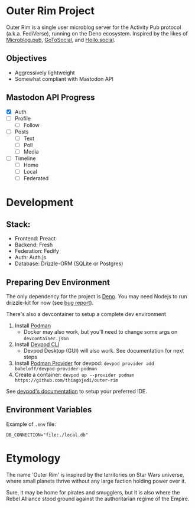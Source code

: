 # Outer Rim Project

Outer Rim is a single user microblog server for the Activity Pub protocol
(a.k.a. FediVerse), running on the Deno ecosystem. Inspired by the likes of
[Microblog.pub][mbp01], [GoToSocial][gts01], and [Hollo.social][hol01].

## Objectives

- Aggressively lightweight
- Somewhat compliant with Mastodon API

## Mastodon API Progress

- [x] Auth
- [ ] Profile
  - [ ] Follow
- [ ] Posts
  - [ ] Text
  - [ ] Poll
  - [ ] Media
- [ ] Timeline
  - [ ] Home
  - [ ] Local
  - [ ] Federated

# Development

## Stack:

- Frontend: Preact
- Backend: Fresh
- Federation: Fedify
- Auth: Auth.js
- Database: Drizzle-ORM (SQLite or Postgres)

## Preparing Dev Environment

The only dependency for the project is [Deno][deno01]. You may need Nodejs to
run drizzle-kit for now (see [bug report][github01]).

There's also a devcontainer to setup a complete dev environment

1. Install [Podman][podman01]
   - Docker may also work, but you'll need to change some args on
     `devcontainer.json`
2. Install [Devpod CLI][devpod01]
   - Devpod Desktop (GUI) will also work. See documentation for next steps
3. Install [Podman Provider][devpod02] for devpod:
   `devpod provider add babeloff/devpod-provider-podman`
4. Create a container:
   `devpod up --provider podman https://github.com/thiagojedi/outer-rim`

See [devpod's documentation][devpod03] to setup your preferred IDE.

## Environment Variables

Example of `.env` file:

```shell
DB_CONNECTION="file:./local.db"
```

# Etymology

The name 'Outer Rim' is inspired by the territories on Star Wars universe, where
small planets thrive without any large faction holding power over it.

Sure, it may be home for pirates and smugglers, but it is also where the Rebel
Alliance stood ground against the authoritarian regime of the Empire.

[deno01]: https://deno.land
[devpod01]: https://devpod.sh/docs/getting-started/install
[devpod02]: https://github.com/babeloff/devpod-provider-podman
[devpod03]: https://devpod.sh/docs/what-is-devpod
[github01]: https://github.com/drizzle-team/drizzle-orm/issues/3509
[gts01]: https://gotosocial.org/
[hol01]: https://docs.hollo.social/
[mbp01]: https://github.com/tsileo/microblog.pub
[podman01]: https://podman.io/docs/installation
